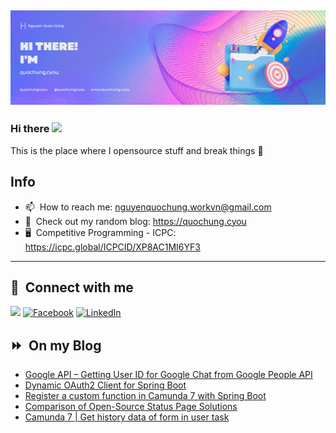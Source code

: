 <img src="header.png"></img>
---
### Hi there <a href="https://www.quochung.cyou/"><img src="https://media.giphy.com/media/hvRJCLFzcasrR4ia7z/giphy.gif" width="5%"></a>
This is the place where I opensource stuff and break things :rofl: 

## Info
- 📫 &nbsp;How to reach me: nguyenquochung.workvn@gmail.com
- 🔗 &nbsp;Check out my random blog: https://quochung.cyou
- 🖥️ &nbsp;Competitive Programming - ICPC: https://icpc.global/ICPCID/XP8AC1MI6YF3
---

## 🔗 &nbsp;**Connect with me**


<a href="mailto:nguyenquochung.workvn@gmail.com"><img src="https://img.shields.io/badge/e‑mail-D14836.svg?style=for-the-badge&logo=GMail&logoColor=white"/></a>
[![Facebook](https://img.shields.io/badge/Facebook-1877F2?style=for-the-badge&logo=facebook&logoColor=white)](https://facebook.com/quochung.cyou) 
[![LinkedIn](https://img.shields.io/badge/LinkedIn-0077B5?style=for-the-badge&logo=linkedin&logoColor=white)](https://linkedin.com/in/quochungcyou) 


## ⏩ &nbsp;On my Blog
<!-- BLOG-POST-LIST:START -->
- [Google API – Getting User ID for Google Chat from Google People API](https://quochung.cyou/google-api-getting-user-id-for-google-chat-from-google-people-api/)
- [Dynamic OAuth2 Client for Spring Boot](https://quochung.cyou/dynamic-oauth2-client-for-spring-boot/)
- [Register a custom function in Camunda 7 with Spring Boot](https://quochung.cyou/register-a-custom-function-in-camunda-7-with-spring-boot/)
- [Comparison of Open-Source Status Page Solutions](https://quochung.cyou/comparison-of-open-source-status-page-solutions/)
- [Camunda 7 | Get history data of form in user task](https://quochung.cyou/camunda-7-get-history-data-of-form-in-user-task/)
<!-- BLOG-POST-LIST:END -->


